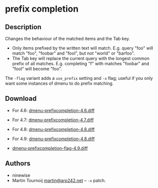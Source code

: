 prefix completion
=================

Description
-----------
Changes the behaviour of the matched items and the Tab key.

* Only items prefixed by the written text will match. E.g. query "foo" will
  match "foo", "foobar" and "fool", but not "world" or "barfoo".
* The Tab key will replace the current query with the longest common prefix of
  all matches. E.g. completing "f" with matches "foobar" and "fool" will become
  "foo".

The `-flag` variant adds a `use_prefix` setting and `-x` flag; useful if you
only want some instances of dmenu to do prefix matching.

Download
--------
* For 4.6: [dmenu-prefixcompletion-4.6.diff](dmenu-prefixcompletion-4.6.diff)
* For 4.7: [dmenu-prefixcompletion-4.7.diff](dmenu-prefixcompletion-4.7.diff)
* For 4.8: [dmenu-prefixcompletion-4.8.diff](dmenu-prefixcompletion-4.8.diff)
* For 4.9: [dmenu-prefixcompletion-4.8.diff](dmenu-prefixcompletion-4.9.diff)

* [dmenu-prefixcompletion-flag-4.9.diff](dmenu-prefixcompletion-flag-4.9.diff)

Authors
-------

* ninewise
* Martin Tournoij <martin@arp242.net> – `-x` patch.
